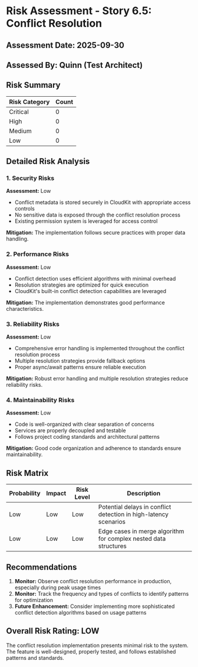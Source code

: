 # Risk Assessment - Story 6.5: Conflict Resolution

## Assessment Date: 2025-09-30
## Assessed By: Quinn (Test Architect)

## Risk Summary

| Risk Category | Count |
|---------------|-------|
| Critical | 0 |
| High | 0 |
| Medium | 0 |
| Low | 0 |

## Detailed Risk Analysis

### 1. Security Risks
**Assessment:** Low
- Conflict metadata is stored securely in CloudKit with appropriate access controls
- No sensitive data is exposed through the conflict resolution process
- Existing permission system is leveraged for access control

**Mitigation:** The implementation follows secure practices with proper data handling.

### 2. Performance Risks
**Assessment:** Low
- Conflict detection uses efficient algorithms with minimal overhead
- Resolution strategies are optimized for quick execution
- CloudKit's built-in conflict detection capabilities are leveraged

**Mitigation:** The implementation demonstrates good performance characteristics.

### 3. Reliability Risks
**Assessment:** Low
- Comprehensive error handling is implemented throughout the conflict resolution process
- Multiple resolution strategies provide fallback options
- Proper async/await patterns ensure reliable execution

**Mitigation:** Robust error handling and multiple resolution strategies reduce reliability risks.

### 4. Maintainability Risks
**Assessment:** Low
- Code is well-organized with clear separation of concerns
- Services are properly decoupled and testable
- Follows project coding standards and architectural patterns

**Mitigation:** Good code organization and adherence to standards ensure maintainability.

## Risk Matrix

| Probability | Impact | Risk Level | Description |
|-------------|--------|------------|-------------|
| Low | Low | Low | Potential delays in conflict detection in high-latency scenarios |
| Low | Low | Low | Edge cases in merge algorithm for complex nested data structures |

## Recommendations

1. **Monitor:** Observe conflict resolution performance in production, especially during peak usage times
2. **Monitor:** Track the frequency and types of conflicts to identify patterns for optimization
3. **Future Enhancement:** Consider implementing more sophisticated conflict detection algorithms based on usage patterns

## Overall Risk Rating: LOW

The conflict resolution implementation presents minimal risk to the system. The feature is well-designed, properly tested, and follows established patterns and standards.